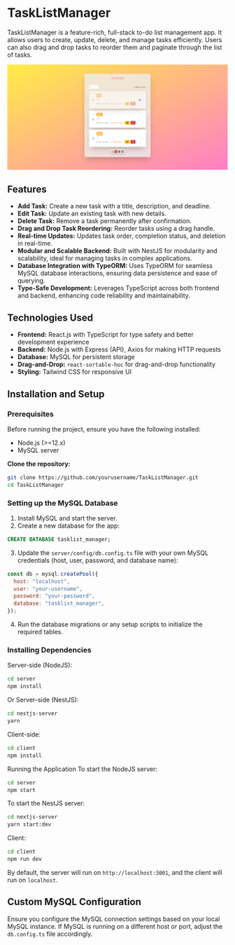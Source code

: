 # TaskListManager

TaskListManager is a feature-rich, full-stack to-do list management app. It allows users to create, update, delete, and manage tasks efficiently. Users can also drag and drop tasks to reorder them and paginate through the list of tasks.

![TaskListManager](./client/src/assets/TheListManager_demo.png)

## Features

- **Add Task:** Create a new task with a title, description, and deadline.
- **Edit Task:** Update an existing task with new details.
- **Delete Task:** Remove a task permanently after confirmation.
- **Drag and Drop Task Reordering:** Reorder tasks using a drag handle.
- **Real-time Updates:** Updates task order, completion status, and deletion in real-time.
- **Modular and Scalable Backend:** Built with NestJS for modularity and scalability, ideal for managing tasks in complex applications.
- **Database Integration with TypeORM:** Uses TypeORM for seamless MySQL database interactions, ensuring data persistence and ease of querying.
- **Type-Safe Development:** Leverages TypeScript across both frontend and backend, enhancing code reliability and maintainability.

## Technologies Used

- **Frontend:** React.js with TypeScript for type safety and better development experience
- **Backend:** Node.js with Express (API), Axios for making HTTP requests
- **Database:** MySQL for persistent storage
- **Drag-and-Drop:** `react-sortable-hoc` for drag-and-drop functionality
- **Styling:** Tailwind CSS for responsive UI

## Installation and Setup

### Prerequisites

Before running the project, ensure you have the following installed:

- Node.js (>=12.x)
- MySQL server

**Clone the repository:**

```bash
git clone https://github.com/yourusername/TaskListManager.git
cd TaskListManager
```

### Setting up the MySQL Database

1. Install MySQL and start the server.
2. Create a new database for the app:

```sql
CREATE DATABASE tasklist_manager;
```

3. Update the `server/config/db.config.ts` file with your own MySQL credentials (host, user, password, and database name):

```js
const db = mysql.createPool({
  host: "localhost",
  user: "your-username",
  password: "your-password",
  database: "tasklist_manager",
});
```

4. Run the database migrations or any setup scripts to initialize the required tables.

### Installing Dependencies

Server-side (NodeJS):

```bash
cd server
npm install
```
Or Server-side (NestJS):

```bash
cd nestjs-server
yarn
```

Client-side:

```bash
cd client
npm install
```

Running the Application
To start the NodeJS server:

```bash
cd server
npm start
```
To start the NestJS server:
```bash
cd nextjs-server
yarn start:dev
```

Client:

```bash
cd client
npm run dev
```

By default, the server will run on `http://localhost:3001`, and the client will run on `localhost`.

## Custom MySQL Configuration

Ensure you configure the MySQL connection settings based on your local MySQL instance. If MySQL is running on a different host or port, adjust the `db.config.ts` file accordingly.
